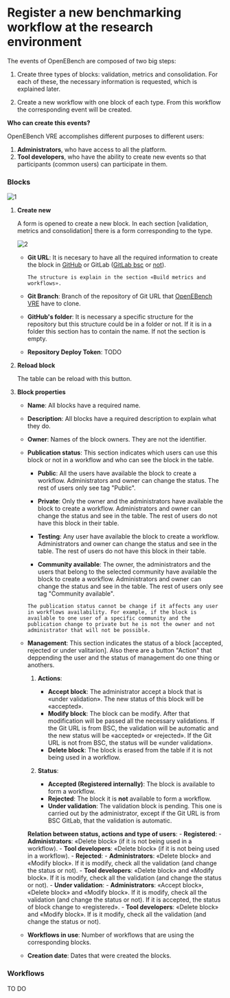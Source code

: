 # Register a new benchmarking workflow at the research environment

The events of OpenEBench are composed of two big steps:

1.  Create three types of blocks: validation, metrics and consolidation. For each of these, the necessary information is requested, which is explained later.

2.  Create a new workflow with one block of each type. From this workflow the corresponding event will be created.

**Who can create this events?** 

OpenEBench VRE accomplishes different purposes to different users:
   1.   **Administrators**, who have access to all the platform.
   2.   **Tool developers**, who have the ability to create new events so that participants (common users) can participate in them.

### Blocks
    
   ![1](../media/image_1.png)
   
   1.   **Create new**
        
        A form is opened to create a new block. In each section [validation, metrics and consolidation] there is a form corresponding to the type.
        
        ![2](../media/image_2.png)

        -   **Git URL**: It is necesary to have all the required information to create the block in [GitHub](https://github.com/) or GitLab ([GitLab bsc](https://gitlab.bsc.es/) or [not](https://about.gitlab.com/)). 

            ```{note}
            The structure is explain in the section «Build metrics and workflows».
            ```

        -   **Git Branch**: Branch of the repository of Git URL that [OpenEBench VRE](https://openebench.bsc.es/vre/home/) have to clone.

        -   **GitHub's folder**: It is necessary a specific structure for the repository but this structure could be in a folder or not. If it is in a folder this section has to contain the name. If not the section is empty.

        -   **Repository Deploy Token**: TODO

   2.   **Reload block**

        The table can be reload with this button.

   3.   **Block properties**

        -   **Name**: All blocks have a required name.

        -   **Description**: All blocks have a required description to explain what they do.

        -   **Owner**: Names of the block owners. They are not the identifier.

        -   **Publication status**: This section indicates which users can use this block or not in a workflow and who can see the block in the table.
            -  **Public**: All the users have available the block to create a workflow. Administrators and owner can change the status. The rest of users only see tag "Public".

            -  **Private**: Only the owner and the administrators have available the block to create a workflow. Administrators and owner can change the status and see in the table. The rest of users do not have this block in their table.

            -  **Testing**: Any user have available the block to create a workflow. Administrators and owner can change the status and see in the table. The rest of users do not have this block in their table.

            -  **Community available**: The owner, the administrators and the users that belong to the selected community have available the block to create a workflow. Administrators and owner can change the status and see in the table. The rest of users only see tag "Community available".

            ```{note}
            The publication status cannot be change if it affects any user in workflows availability. For example, if the block is available to one user of a specific community and the publication change to private but he is not the owner and not administrator that will not be possible.
            ```

        -   **Management**: This section indicates the status of a block [accepted, rejected or under valitarion]. Also there are a button "Action" that deppending the user and the status of management do one thing or anothers.

            1. **Actions**:
                -  **Accept block**: The administrator accept a block that is «under validation». The new status of this block will be «accepted».
                -  **Modify block**: The block can be modify. After that modification will be passed all the necessary validations. If the Git URL is from BSC, the validation will be automatic and the new status will be «accepted» or «rejected». If the Git URL is not from BSC, the status will be «under validation».
                -  **Delete block**: The block is erased from the table if it is not being used in a workflow.

            2. **Status**:
                -  **Accepted (Registered internally)**: The block is available to form a workflow.
                -  **Rejected**: The block it is **not** available to form a workflow.
                -  **Under validation**: The validation block is pending. This one is carried out by the administrator, except if the Git URL is from BSC GitLab, that the validation is automatic.

            **Relation between status, actions and type of users**:
                - **Registered**: 
                    - **Administrators**: «Delete block» (if it is not being used in a workflow).
                    - **Tool developers**: «Delete block» (if it is not being used in a workflow).
                - **Rejected**:
                    - **Administrators**: «Delete block» and «Modify block». If it is modify, check all the validation (and change the status or not).
                    - **Tool developers**: «Delete block» and «Modify block». If it is modify, check all the validation (and change the status or not).
                - **Under validation**:
                    - **Administrators**: «Accept block», «Delete block» and «Modify block». If it is modify, check all the validation (and change the status or not). If it is accepted, the status of block change to «registered».
                    - **Tool developers**: «Delete block» and «Modify block». If is it modify, check all the validation (and change the status or not).
        
        -   **Workflows in use**: Number of workflows that are using the corresponding blocks.

        -   **Creation date**: Dates that were created the blocks.

### Workflows

TO DO
